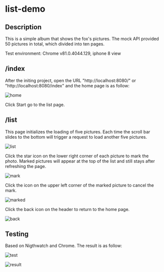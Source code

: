 # list-demo

## Description

This is a simple album that shows the fox's pictures. The mock API provided 50 pictures in total, which  divided into ten pages.

Test environment:  Chrome  v81.0.4044.129, iphone 8 view

## /index

 After the initing project, open the URL "http://localhost:8080/" or "http://localhost:8080/index" and the home page is as follow: 

![home](https://s1.ax1x.com/2020/05/06/YAa31s.png)

Click Start go to the list page.

## /list

This page initializes the loading of five pictures. Each time the scroll bar slides to the bottom will trigger a request to load another five pictures.

![list](https://s1.ax1x.com/2020/05/06/YAwJoT.png)

Click the star icon on the lower right corner of each picture to mark the photo. Marked pictures will appear at the top of the list and still stays after refreshing the page.

![mark](https://s1.ax1x.com/2020/05/06/YAwTTf.png)

Click the icon on the upper left corner of the marked picture to cancel the mark.

![marked](https://s1.ax1x.com/2020/05/06/YA08cd.png)

Click the back icon on the header to return to the home page.

![back](https://s1.ax1x.com/2020/05/06/YA0ov9.png)

## Testing

Based on Nigthwatch and Chrome. The result is as follow:

![test](https://s1.ax1x.com/2020/05/06/YA0x8e.png)

![result](https://s1.ax1x.com/2020/05/06/YAsjeA.md.png)

